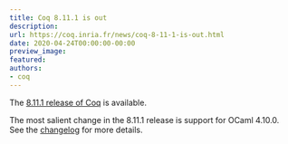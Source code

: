 ```yaml
---
title: Coq 8.11.1 is out
description:
url: https://coq.inria.fr/news/coq-8-11-1-is-out.html
date: 2020-04-24T00:00:00-00:00
preview_image:
featured:
authors:
- coq
---
```



<p>The <a href="https://github.com/coq/coq/releases/tag/V8.11.1">8.11.1 release of Coq</a> is available.</p>

<p>The most salient change in the 8.11.1 release is support for OCaml 4.10.0. See the <a href="https://coq.github.io/doc/V8.11.1/refman/changes.html#changes-in-8-11-1">changelog</a> for more details.</p>


 
